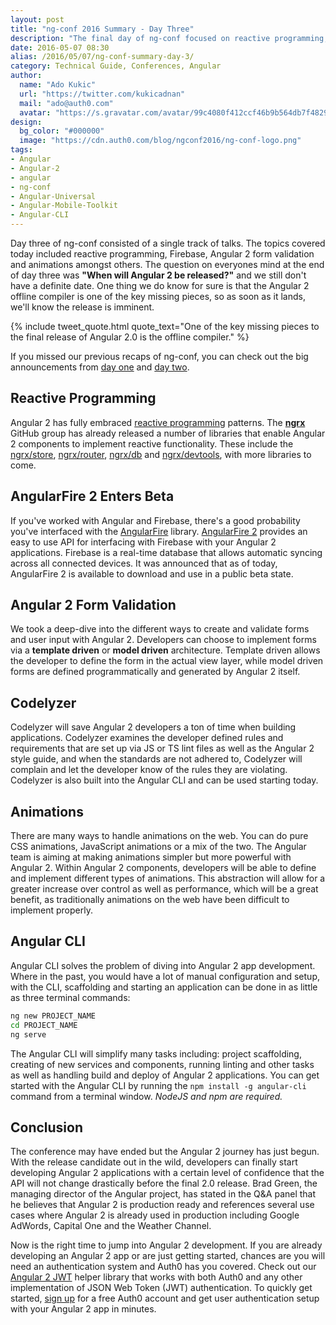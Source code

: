 ```yaml
---
layout: post
title: "ng-conf 2016 Summary - Day Three"
description: "The final day of ng-conf focused on reactive programming, Firebase and much more. Check out our summary of ng-conf day three. "
date: 2016-05-07 08:30
alias: /2016/05/07/ng-conf-summary-day-3/
category: Technical Guide, Conferences, Angular
author: 
  name: "Ado Kukic"
  url: "https://twitter.com/kukicadnan"
  mail: "ado@auth0.com"
  avatar: "https://s.gravatar.com/avatar/99c4080f412ccf46b9b564db7f482907?s=200"
design: 
  bg_color: "#000000"
  image: "https://cdn.auth0.com/blog/ngconf2016/ng-conf-logo.png"
tags: 
- Angular
- Angular-2
- angular
- ng-conf
- Angular-Universal
- Angular-Mobile-Toolkit
- Angular-CLI
---
```


Day three of ng-conf consisted of a single track of talks. The topics covered today included reactive programming, Firebase, Angular 2 form validation and animations amongst others. The question on everyones mind at the end of day three was **"When will Angular 2 be released?"** and we still don't have a definite date. One thing we do know for sure is that the Angular 2 offline compiler is one of the key missing pieces, so as soon as it lands, we'll know the release is imminent.

{% include tweet_quote.html quote_text="One of the key missing pieces to the final release of Angular 2.0 is the offline compiler." %}

If you missed our previous recaps of ng-conf, you can check out the big announcements from [day one](https://auth0.com/blog/2016/05/05/ng-conf-summary-day-1/) and [day two](https://auth0.com/blog/2016/05/06/ng-conf-summary-day-2/).

## Reactive Programming

Angular 2 has fully embraced [reactive programming](https://en.wikipedia.org/wiki/Reactive_programming) patterns. The [**ngrx**](https://github.com/ngrx) GitHub group has already released a number of libraries that enable Angular 2 components to implement reactive functionality. These include the [ngrx/store](https://github.com/ngrx/store), [ngrx/router](https://github.com/ngrx/router), [ngrx/db](https://github.com/ngrx/db) and [ngrx/devtools](https://github.com/ngrx/devtools), with more libraries to come.

## AngularFire 2 Enters Beta

If you've worked with Angular and Firebase, there's a good probability you've interfaced with the [AngularFire](https://www.firebase.com/docs/web/libraries/angular/) library. [AngularFire 2](https://github.com/angular/angularfire2) provides an easy to use API for interfacing with Firebase with your Angular 2 applications. Firebase is a real-time database that allows automatic syncing across all connected devices. It was announced that as of today, AngularFire 2 is available to download and use in a public beta state.

## Angular 2 Form Validation

We took a deep-dive into the different ways to create and validate forms and user input with Angular 2. Developers can choose to implement forms via a **template driven** or **model driven** architecture. Template driven allows the developer to define the form in the actual view layer, while model driven forms are defined programmatically and generated by Angular 2 itself.

## Codelyzer

Codelyzer will save Angular 2 developers a ton of time when building applications. Codelyzer examines the developer defined rules and requirements that are set up via JS or TS lint files as well as the Angular 2 style guide, and when the standards are not adhered to, Codelyzer will complain and let the developer know of the rules they are violating. Codelyzer is also built into the Angular CLI and can be used starting today.

## Animations

There are many ways to handle animations on the web. You can do pure CSS animations, JavaScript animations or a mix of the two. The Angular team is aiming at making animations simpler but more powerful with Angular 2. Within Angular 2 components, developers will be able to define and implement different types of animations. This abstraction will allow for a greater increase over control as well as performance, which will be a great benefit, as traditionally animations on the web have been difficult to implement properly.

## Angular CLI

Angular CLI solves the problem of diving into Angular 2 app development. Where in the past, you would have a lot of manual configuration and setup, with the CLI, scaffolding and starting an application can be done in as little as three terminal commands:

```bash
ng new PROJECT_NAME
cd PROJECT_NAME
ng serve
```

The Angular CLI will simplify many tasks including: project scaffolding, creating of new services and components, running linting and other tasks as well as handling build and deploy of Angular 2 applications. You can get started with the Angular CLI by running the `npm install -g angular-cli` command from a terminal window. *NodeJS and npm are required.*

## Conclusion

The conference may have ended but the Angular 2 journey has just begun. With the release candidate out in the wild, developers can finally start developing Angular 2 applications with a certain level of confidence that the API will not change drastically before the final 2.0 release. Brad Green, the managing director of the Angular project, has stated in the Q&A panel that he believes that Angular 2 is production ready and references several use cases where Angular 2 is already used in production including Google AdWords, Capital One and the Weather Channel.

Now is the right time to jump into Angular 2 development. If you are already developing an Angular 2 app or are just getting started, chances are you will need an authentication system and Auth0 has you covered. Check out our [Angular 2 JWT](https://github.com/auth0/angular2-jwt) helper library that works with both Auth0 and any other implementation of JSON Web Token (JWT) authentication. To quickly get started, <a href="https://auth0.com/signup" data-amp-replace="CLIENT_ID" data-amp-addparams="anonId=CLIENT_ID(cid-scope-cookie-fallback-name)">sign up</a> for a free Auth0 account and get user authentication setup with your Angular 2 app in minutes.